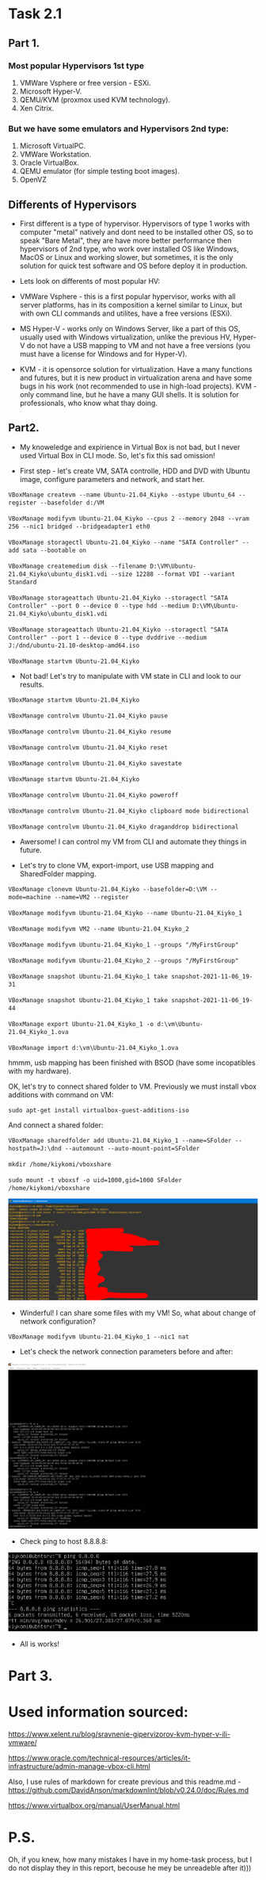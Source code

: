 # Task 2.1


## Part 1.

### Most popular Hypervisors 1st type
1) VMWare Vsphere or free version - ESXi.
2) Microsoft Hyper-V.
3) QEMU/KVM  (proxmox used KVM  technology).
4) Xen Citrix.

### But we have some emulators and Hypervisors 2nd type:
1) Microsoft VirtualPC.
2) VMWare Workstation.
3) Oracle VirtualBox.
4) QEMU emulator (for simple testing  boot images).
5) OpenVZ



## Differents of Hypervisors

* First different is a type of hypervisor.
Hypervisors of type 1 works with computer "metal" natively and dont need to be installed other OS, so to speak "Bare Metal", they are have more better performance then hypervisors of 2nd type, who work over installed OS like Windows, MacOS or Linux and working slower, but sometimes, it is the only solution for quick test software and OS before deploy it in  production.

* Lets look on differents of most popular HV:
- VMWare Vsphere - this is a first popular hypervisor, works with all server platforms, has in its composition a kernel similar to Linux, but with  own CLI commands and utilites, have a free versions (ESXi).

- MS Hyper-V - works only on Windows Server,  like a part of this OS, usually used with Windows virtualization, unlike the previous HV, Hyper-V do not have a USB mapping to VM and not have a free  versions (you must have a license for Windows and for Hyper-V). 

- KVM - it is opensorce solution for virtualization. Have a many functions and futures, but it is new product in virtualization arena and have some bugs in his work (not recommended to use in high-load projects). KVM - only command line, but he have a many GUI shells. It is solution for professionals, who know what thay doing.


## Part2.

*  My knoweledge and expirience in Virtual Box is not bad, but I never used Virtual Box in CLI mode. So, let's fix this sad omission!

- First step - let's create VM, SATA controlle, HDD and DVD with Ubuntu image, configure parameters and network, and start her.

```
VBoxManage createvm --name Ubuntu-21.04_Kiyko --ostype Ubuntu_64 --register --basefolder d:/VM

VBoxManage modifyvm Ubuntu-21.04_Kiyko --cpus 2 --memory 2048 --vram 256 --nic1 bridged --bridgeadapter1 eth0 

VBoxManage storagectl Ubuntu-21.04_Kiyko --name "SATA Controller" --add sata --bootable on

VBoxManage createmedium disk --filename D:\VM\Ubuntu-21.04_Kiyko\ubuntu_disk1.vdi --size 12288 --format VDI --variant Standard

VBoxManage storageattach Ubuntu-21.04_Kiyko --storagectl "SATA Controller" --port 0 --device 0 --type hdd --medium D:\VM\Ubuntu-21.04_Kiyko\ubuntu_disk1.vdi 

VBoxManage storageattach Ubuntu-21.04_Kiyko --storagectl "SATA Controller" --port 1 --device 0 --type dvddrive --medium J:/dnd/ubuntu-21.10-desktop-amd64.iso

VBoxManage startvm Ubuntu-21.04_Kiyko
```

- Not bad! Let's try to manipulate with VM state in CLI and look to our results.

```
VBoxManage startvm Ubuntu-21.04_Kiyko

VBoxManage controlvm Ubuntu-21.04_Kiyko pause

VBoxManage controlvm Ubuntu-21.04_Kiyko resume

VBoxManage controlvm Ubuntu-21.04_Kiyko reset

VBoxManage controlvm Ubuntu-21.04_Kiyko savestate

VBoxManage startvm Ubuntu-21.04_Kiyko

VBoxManage controlvm Ubuntu-21.04_Kiyko poweroff

VBoxManage controlvm Ubuntu-21.04_Kiyko clipboard mode bidirectional

VBoxManage controlvm Ubuntu-21.04_Kiyko draganddrop bidirectional

```


- Awersome! I can control my VM from CLI and automate they things in future.

- Let's try to clone VM, export-import, use USB mapping and SharedFolder mapping.


```
VBoxManage clonevm Ubuntu-21.04_Kiyko --basefolder=D:\VM --mode=machine --name=VM2 --register 

VBoxManage modifyvm Ubuntu-21.04_Kiyko --name Ubuntu-21.04_Kiyko_1

VBoxManage modifyvm VM2 --name Ubuntu-21.04_Kiyko_2

VBoxManage modifyvm Ubuntu-21.04_Kiyko_1 --groups "/MyFirstGroup"

VBoxManage modifyvm Ubuntu-21.04_Kiyko_2 --groups "/MyFirstGroup"

VBoxManage snapshot Ubuntu-21.04_Kiyko_1 take snapshot-2021-11-06_19-31 

VBoxManage snapshot Ubuntu-21.04_Kiyko_1 take snapshot-2021-11-06_19-44

VBoxManage export Ubuntu-21.04_Kiyko_1 -o d:\vm\Ubuntu-21.04_Kiyko_1.ova

VBoxManage import d:\vm\Ubuntu-21.04_Kiyko_1.ova
```


hmmm, usb mapping has been finished with BSOD (have  some incopatibles with my hardware).

OK, let's try to connect shared folder to VM. Previously we must install vbox additions with command  on VM:


```
sudo apt-get install virtualbox-guest-additions-iso
```

And connect a shared folder:

```
VBoxManage sharedfolder add Ubuntu-21.04_Kiyko_1 --name=SFolder --hostpath=J:\dnd --automount --auto-mount-point=SFolder

mkdir /home/kiykomi/vboxshare

sudo mount -t vboxsf -o uid=1000,gid=1000 SFolder /home/kiykomi/vboxshare
```

![2.1.1](screenshots/Screenshot_13.png)


-  Winderful! I can share some files with my VM! So, what about change of network configuration?

```
VBoxManage modifyvm Ubuntu-21.04_Kiyko_1 --nic1 nat
```

- Let's check the network connection parameters before and after:

![2.1.2](screenshots/Screenshot_14.png)


- Check ping to host 8.8.8.8:

![2.1.3](screenshots/Screenshot_15.png)


- All is works!



# Part 3.












# Used information sourced:

https://www.xelent.ru/blog/sravnenie-gipervizorov-kvm-hyper-v-ili-vmware/

https://www.oracle.com/technical-resources/articles/it-infrastructure/admin-manage-vbox-cli.html

Also, I use rules of markdown for create previous and this readme.md - https://github.com/DavidAnson/markdownlint/blob/v0.24.0/doc/Rules.md

https://www.virtualbox.org/manual/UserManual.html



# P.S. 

Oh, if you knew, how many mistakes I have in my home-task process, but I do not display they in this report, becouse he mey be unreadeble after it)))

